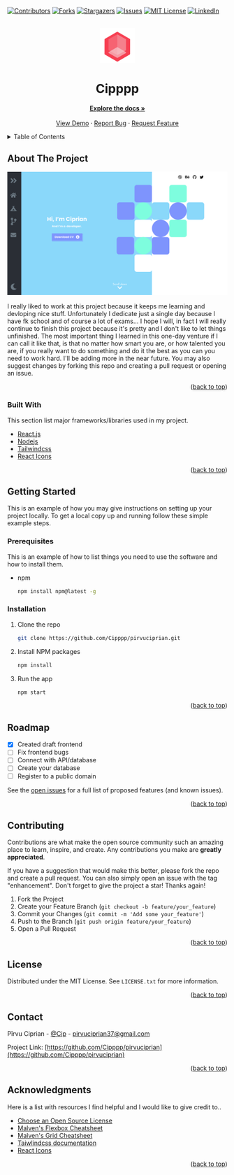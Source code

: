 <div id="top"></div>

[![Contributors][contributors-shield]][contributors-url]
[![Forks][forks-shield]][forks-url]
[![Stargazers][stars-shield]][stars-url]
[![Issues][issues-shield]][issues-url]
[![MIT License][license-shield]][license-url]
[![LinkedIn][linkedin-shield]][linkedin-url]

<!-- PROJECT LOGO -->
<br />
<div align="center">
  <a href="https://github.com/Cippppp/pirvuciprian">
    <img src="images/logo.png" alt="Logo" width="80" height="80">
  </a>

  <h1 align="center">Cipppp</h1>

  <p align="center">
    <a href="https://github.com/Cipppp/pirvuciprian"><strong>Explore the docs »</strong></a>
    <br />
    <br />
    <a href="https://cipppp.github.io/pirvuciprian/">View Demo</a>
    ·
    <a href="https://github.com/Cipppp/pirvuciprian/issues">Report Bug</a>
    ·
    <a href="https://github.com/Cipppp/pirvuciprian/issues">Request Feature</a>
  </p>
</div>

<!-- TABLE OF CONTENTS -->
<details>
  <summary>Table of Contents</summary>
  <ol>
    <li>
      <a href="#about-the-project">About The Project</a>
      <ul>
        <li><a href="#built-with">Built With</a></li>
      </ul>
    </li>
    <li>
      <a href="#getting-started">Getting Started</a>
      <ul>
        <li><a href="#prerequisites">Prerequisites</a></li>
        <li><a href="#installation">Installation</a></li>
      </ul>
    </li>
    <li><a href="#usage">Usage</a></li>
    <li><a href="#roadmap">Roadmap</a></li>
    <li><a href="#contributing">Contributing</a></li>
    <li><a href="#license">License</a></li>
    <li><a href="#contact">Contact</a></li>
    <li><a href="#acknowledgments">Acknowledgments</a></li>
  </ol>
</details>

<!-- ABOUT THE PROJECT -->

## About The Project

[![Product Name Screen Shot][product-screenshot]](https://cipppp.github.io/pirvuciprian/)

I really liked to work at this project because it keeps me learning and devloping nice stuff. Unfortunately I dedicate just a single day because I have fk school and of course a lot of exams... I hope I will, in fact I will really continue to finish this project because it's pretty and I don't like to let things unfinished.
The most important thing I learned in this one-day venture if I can call it like that, is that no matter how smart you are, or how talented you are, if you really want to do something and do it the best as you can you need to work hard.
I'll be adding more in the near future. You may also suggest changes by forking this repo and creating a pull request or opening an issue.

<p align="right">(<a href="#top">back to top</a>)</p>

### Built With

This section list major frameworks/libraries used in my project.

-   [React.js](https://reactjs.org/)
-   [Nodejs](https://nodejs.org/en/)
-   [Tailwindcss](https://tailwindcss.com/)
-   [React Icons](https://react-icons.github.io/react-icons/)

<p align="right">(<a href="#top">back to top</a>)</p>

<!-- GETTING STARTED -->

## Getting Started

This is an example of how you may give instructions on setting up your project locally.
To get a local copy up and running follow these simple example steps.

### Prerequisites

This is an example of how to list things you need to use the software and how to install them.

-   npm
    ```sh
    npm install npm@latest -g
    ```

### Installation

1. Clone the repo
    ```sh
    git clone https://github.com/Cipppp/pirvuciprian.git
    ```
2. Install NPM packages
    ```sh
    npm install
    ```
3. Run the app
    ```sh
    npm start
    ```

<p align="right">(<a href="#top">back to top</a>)</p>

<!-- ROADMAP -->

## Roadmap

-   [x] Created draft frontend
-   [ ] Fix frontend bugs
-   [ ] Connect with API/database
-   [ ] Create your database
-   [ ] Register to a public domain

See the [open issues](https://github.com/Cipppp/pirvuciprian/issues) for a full list of proposed features (and known issues).

<p align="right">(<a href="#top">back to top</a>)</p>

<!-- CONTRIBUTING -->

## Contributing

Contributions are what make the open source community such an amazing place to learn, inspire, and create. Any contributions you make are **greatly appreciated**.

If you have a suggestion that would make this better, please fork the repo and create a pull request. You can also simply open an issue with the tag "enhancement".
Don't forget to give the project a star! Thanks again!

1. Fork the Project
2. Create your Feature Branch (`git checkout -b feature/your_feature`)
3. Commit your Changes (`git commit -m 'Add some your_feature'`)
4. Push to the Branch (`git push origin feature/your_feature`)
5. Open a Pull Request

<p align="right">(<a href="#top">back to top</a>)</p>

<!-- LICENSE -->

## License

Distributed under the MIT License. See `LICENSE.txt` for more information.

<p align="right">(<a href="#top">back to top</a>)</p>

<!-- CONTACT -->

## Contact

Pîrvu Ciprian - [@Cip](https://twitter.com/Cip41388806) - pirvuciprian37@gmail.com

Project Link: [https://github.com/Cipppp/pirvuciprian](https://github.com/Cipppp/pirvuciprian)

<p align="right">(<a href="#top">back to top</a>)</p>

<!-- ACKNOWLEDGMENTS -->

## Acknowledgments

Here is a list with resources I find helpful and I would like to give credit to..

-   [Choose an Open Source License](https://choosealicense.com)
-   [Malven's Flexbox Cheatsheet](https://flexbox.malven.co/)
-   [Malven's Grid Cheatsheet](https://grid.malven.co/)
-   [Taiwlindcss documentation](https://tailwindcss.com/docs)
-   [React Icons](https://react-icons.github.io/react-icons/search)

<p align="right">(<a href="#top">back to top</a>)</p>

<!-- MARKDOWN LINKS & IMAGES -->
<!-- https://www.markdownguide.org/basic-syntax/#reference-style-links -->

[contributors-shield]: https://img.shields.io/github/contributors/Cipppp/pirvuciprian.svg?style=for-the-badge
[contributors-url]: https://github.com/Cipppp/pirvuciprian/graphs/contributors
[forks-shield]: https://img.shields.io/github/forks/Cipppp/pirvuciprian.svg?style=for-the-badge
[forks-url]: https://github.com/Cipppp/Best-README-Template/network/members
[stars-shield]: https://img.shields.io/github/stars/Cipppp/pirvuciprian.svg?style=for-the-badge
[stars-url]: https://github.com/Cipppp/pirvuciprian/stargazers
[issues-shield]: https://img.shields.io/github/issues/Cipppp/pirvuciprian.svg?style=for-the-badge
[issues-url]: https://github.com/Cipppp/pirvuciprian/issues
[license-shield]: https://img.shields.io/github/license/Cipppp/pirvuciprian.svg?style=for-the-badge
[license-url]: https://github.com/Cipppp/pirvuciprian/blob/master/LICENSE.txt
[linkedin-shield]: https://img.shields.io/badge/-LinkedIn-black.svg?style=for-the-badge&logo=linkedin&colorB=555
[linkedin-url]: https://www.linkedin.com/in/pirvuciprian/
[product-screenshot]: images/homepage.png

